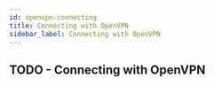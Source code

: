 ```yaml
---
id: openvpn-connecting
title: Connecting with OpenVPN
sidebar_label: Connecting with OpenVPN
---
```


## TODO - Connecting with OpenVPN
